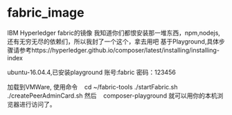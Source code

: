 # fabric_image
IBM Hyperledger fabric的镜像
我知道你们都恨安装那一堆东西，npm,nodejs,还有无穷无尽的依赖们，所以我封了一个这个，拿去用吧
基于Playground,具体步骤请参考https://hyperledger.github.io/composer/latest/installing/installing-index

ubuntu-16.04.4,已安装playground
账号:fabric
密码：123456

加载到VMWare,
使用命令
    cd ~/fabric-tools
    ./startFabric.sh
    ./createPeerAdminCard.sh
然后
    composer-playground
就可以用你的本机浏览器进行访问了。
